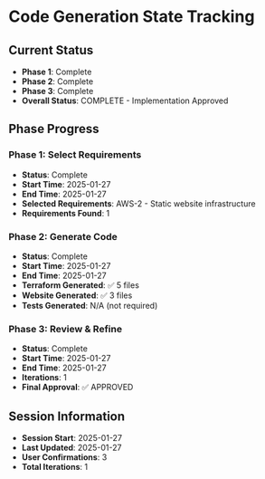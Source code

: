 # Code Generation State Tracking

## Current Status

- **Phase 1**: Complete
- **Phase 2**: Complete
- **Phase 3**: Complete
- **Overall Status**: COMPLETE - Implementation Approved

## Phase Progress

### Phase 1: Select Requirements

- **Status**: Complete
- **Start Time**: 2025-01-27
- **End Time**: 2025-01-27
- **Selected Requirements**: AWS-2 - Static website infrastructure
- **Requirements Found**: 1

### Phase 2: Generate Code

- **Status**: Complete
- **Start Time**: 2025-01-27
- **End Time**: 2025-01-27
- **Terraform Generated**: ✅ 5 files
- **Website Generated**: ✅ 3 files
- **Tests Generated**: N/A (not required)

### Phase 3: Review & Refine

- **Status**: Complete
- **Start Time**: 2025-01-27
- **End Time**: 2025-01-27
- **Iterations**: 1
- **Final Approval**: ✅ APPROVED

## Session Information

- **Session Start**: 2025-01-27
- **Last Updated**: 2025-01-27
- **User Confirmations**: 3
- **Total Iterations**: 1